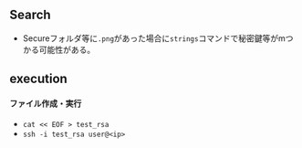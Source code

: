 ## Search
- Secureフォルダ等に`.png`があった場合に`strings`コマンドで秘密鍵等がmつかる可能性がある。
## execution
#### ファイル作成・実行
- `cat << EOF > test_rsa`
- `ssh -i test_rsa user@<ip>`
